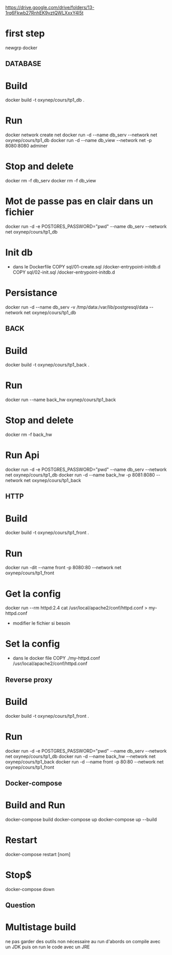 https://drive.google.com/drive/folders/13-1rq6Fkwb27RnhEK9vztQWLXxxY4l5t

# first step
newgrp docker

## DATABASE
# Build
docker build -t oxynep/cours/tp1_db .

# Run
docker network create net
docker run -d --name db_serv --network net oxynep/cours/tp1_db
docker run -d --name db_view --network net -p 8080:8080 adminer

# Stop and delete
docker rm -f db_serv
docker rm -f db_view

# Mot de passe pas en clair dans un fichier
docker run -d -e POSTGRES_PASSWORD="pwd" --name db_serv --network net oxynep/cours/tp1_db

# Init db
* dans le Dockerfile
COPY sql/01-create.sql /docker-entrypoint-initdb.d
COPY sql/02-init.sql /docker-entrypoint-initdb.d

# Persistance
docker run -d --name db_serv -v /tmp/data:/var/lib/postgresql/data --network net oxynep/cours/tp1_db

## BACK
# Build
docker build -t oxynep/cours/tp1_back .

# Run
docker run --name back_hw oxynep/cours/tp1_back

# Stop and delete
docker rm -f back_hw

# Run Api
docker run -d -e POSTGRES_PASSWORD="pwd" --name db_serv --network net oxynep/cours/tp1_db
docker run -d --name back_hw -p 8081:8080 --network net oxynep/cours/tp1_back


## HTTP
# Build
docker build -t oxynep/cours/tp1_front .

# Run
docker run -dit --name front -p 8080:80 --network net oxynep/cours/tp1_front

# Get la config
docker run --rm httpd:2.4 cat /usr/local/apache2/conf/httpd.conf > my-httpd.conf
* modifier le fichier si besoin

# Set la config
* dans le docker file
COPY ./my-httpd.conf /usr/local/apache2/conf/httpd.conf

## Reverse proxy
# Build
docker build -t oxynep/cours/tp1_front .

# Run
docker run -d -e POSTGRES_PASSWORD="pwd" --name db_serv --network net oxynep/cours/tp1_db
docker run -d --name back_hw --network net oxynep/cours/tp1_back
docker run -d --name front -p 80:80 --network net oxynep/cours/tp1_front


## Docker-compose
# Build and Run
docker-compose build
docker-compose up
docker-compose up --build

# Restart
docker-compose restart [nom]

# Stop$
docker-compose down


## Question
# Multistage build
ne pas garder des outils non nécessaire au run
d'abords on compile avec un JDK puis on run le code avec un JRE